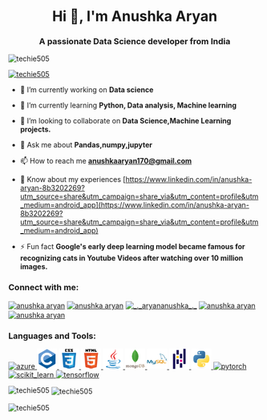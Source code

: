 <h1 align="center">Hi 👋, I'm Anushka Aryan</h1>
<h3 align="center">A passionate Data Science developer from India</h3>

<p align="left"> <img src="https://komarev.com/ghpvc/?username=techie505&label=Profile%20views&color=0e75b6&style=flat" alt="techie505" /> </p>

<p align="left"> <a href="https://github.com/ryo-ma/github-profile-trophy"><img src="https://github-profile-trophy.vercel.app/?username=techie505" alt="techie505" /></a> </p>

- 🔭 I’m currently working on **Data science**

- 🌱 I’m currently learning **Python, Data analysis, Machine learning**

- 👯 I’m looking to collaborate on **Data Science,Machine Learning projects.**

- 💬 Ask me about **Pandas,numpy,jupyter**

- 📫 How to reach me **anushkaaryan170@gmail.com**

- 📄 Know about my experiences [https://www.linkedin.com/in/anushka-aryan-8b3202269?utm_source=share&utm_campaign=share_via&utm_content=profile&utm_medium=android_app](https://www.linkedin.com/in/anushka-aryan-8b3202269?utm_source=share&utm_campaign=share_via&utm_content=profile&utm_medium=android_app)

- ⚡ Fun fact **Google's early deep learning model became famous for recognizing cats in Youtube Videos after watching over 10 million images.**

<h3 align="left">Connect with me:</h3>
<p align="left">
<a href="https://linkedin.com/in/anushka aryan" target="blank"><img align="center" src="https://raw.githubusercontent.com/rahuldkjain/github-profile-readme-generator/master/src/images/icons/Social/linked-in-alt.svg" alt="anushka aryan" height="30" width="40" /></a>
<a href="https://fb.com/anushka aryan" target="blank"><img align="center" src="https://raw.githubusercontent.com/rahuldkjain/github-profile-readme-generator/master/src/images/icons/Social/facebook.svg" alt="anushka aryan" height="30" width="40" /></a>
<a href="https://instagram.com/_._aryananushka_._" target="blank"><img align="center" src="https://raw.githubusercontent.com/rahuldkjain/github-profile-readme-generator/master/src/images/icons/Social/instagram.svg" alt="_._aryananushka_._" height="30" width="40" /></a>
<a href="https://www.hackerrank.com/anushka aryan" target="blank"><img align="center" src="https://raw.githubusercontent.com/rahuldkjain/github-profile-readme-generator/master/src/images/icons/Social/hackerrank.svg" alt="anushka aryan" height="30" width="40" /></a>
<a href="https://www.leetcode.com/anushka aryan" target="blank"><img align="center" src="https://raw.githubusercontent.com/rahuldkjain/github-profile-readme-generator/master/src/images/icons/Social/leet-code.svg" alt="anushka aryan" height="30" width="40" /></a>
</p>

<h3 align="left">Languages and Tools:</h3>
<p align="left"> <a href="https://azure.microsoft.com/en-in/" target="_blank" rel="noreferrer"> <img src="https://www.vectorlogo.zone/logos/microsoft_azure/microsoft_azure-icon.svg" alt="azure" width="40" height="40"/> </a> <a href="https://www.cprogramming.com/" target="_blank" rel="noreferrer"> <img src="https://raw.githubusercontent.com/devicons/devicon/master/icons/c/c-original.svg" alt="c" width="40" height="40"/> </a> <a href="https://www.w3schools.com/css/" target="_blank" rel="noreferrer"> <img src="https://raw.githubusercontent.com/devicons/devicon/master/icons/css3/css3-original-wordmark.svg" alt="css3" width="40" height="40"/> </a> <a href="https://www.w3.org/html/" target="_blank" rel="noreferrer"> <img src="https://raw.githubusercontent.com/devicons/devicon/master/icons/html5/html5-original-wordmark.svg" alt="html5" width="40" height="40"/> </a> <a href="https://www.java.com" target="_blank" rel="noreferrer"> <img src="https://raw.githubusercontent.com/devicons/devicon/master/icons/java/java-original.svg" alt="java" width="40" height="40"/> </a> <a href="https://www.mongodb.com/" target="_blank" rel="noreferrer"> <img src="https://raw.githubusercontent.com/devicons/devicon/master/icons/mongodb/mongodb-original-wordmark.svg" alt="mongodb" width="40" height="40"/> </a> <a href="https://www.mysql.com/" target="_blank" rel="noreferrer"> <img src="https://raw.githubusercontent.com/devicons/devicon/master/icons/mysql/mysql-original-wordmark.svg" alt="mysql" width="40" height="40"/> </a> <a href="https://pandas.pydata.org/" target="_blank" rel="noreferrer"> <img src="https://raw.githubusercontent.com/devicons/devicon/2ae2a900d2f041da66e950e4d48052658d850630/icons/pandas/pandas-original.svg" alt="pandas" width="40" height="40"/> </a> <a href="https://www.python.org" target="_blank" rel="noreferrer"> <img src="https://raw.githubusercontent.com/devicons/devicon/master/icons/python/python-original.svg" alt="python" width="40" height="40"/> </a> <a href="https://pytorch.org/" target="_blank" rel="noreferrer"> <img src="https://www.vectorlogo.zone/logos/pytorch/pytorch-icon.svg" alt="pytorch" width="40" height="40"/> </a> <a href="https://scikit-learn.org/" target="_blank" rel="noreferrer"> <img src="https://upload.wikimedia.org/wikipedia/commons/0/05/Scikit_learn_logo_small.svg" alt="scikit_learn" width="40" height="40"/> </a> <a href="https://www.tensorflow.org" target="_blank" rel="noreferrer"> <img src="https://www.vectorlogo.zone/logos/tensorflow/tensorflow-icon.svg" alt="tensorflow" width="40" height="40"/> </a> </p>

<p><img align="left" src="https://github-readme-stats.vercel.app/api/top-langs?username=techie505&show_icons=true&locale=en&layout=compact" alt="techie505" /></p>

<p>&nbsp;<img align="center" src="https://github-readme-stats.vercel.app/api?username=techie505&show_icons=true&locale=en" alt="techie505" /></p>

<p><img align="center" src="https://github-readme-streak-stats.herokuapp.com/?user=techie505&" alt="techie505" /></p>
